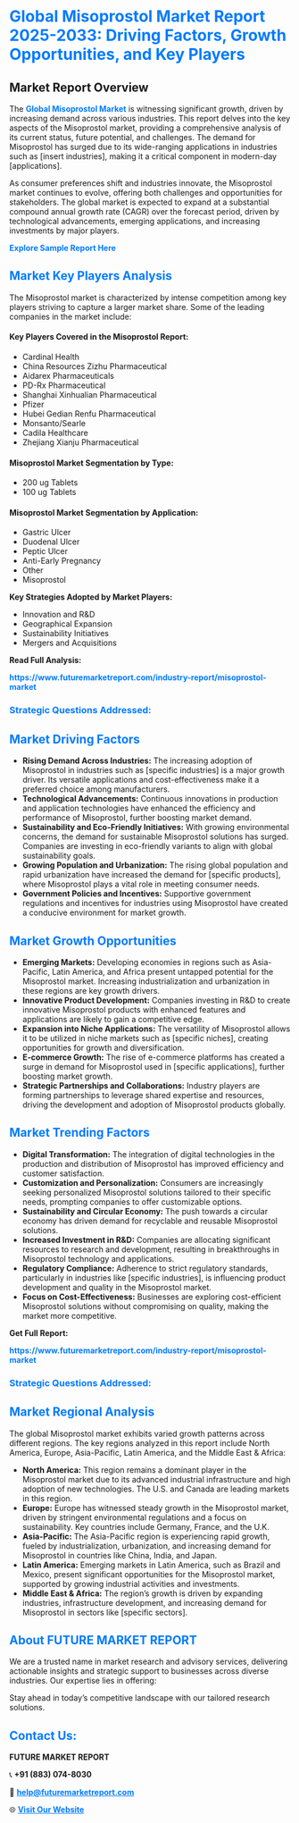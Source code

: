 <h1 style="color: #007BFF;">Global Misoprostol Market Report 2025-2033: Driving Factors, Growth Opportunities, and Key Players</h1>

<section id="overview">
<h2>Market Report Overview</h2>
<p>The <a href="https://www.futuremarketreport.com/industry-report/misoprostol-market" style="color: #007BFF; text-decoration: none;"><strong>Global Misoprostol Market</strong></a> is witnessing significant growth, driven by increasing demand across various industries. This report delves into the key aspects of the Misoprostol market, providing a comprehensive analysis of its current status, future potential, and challenges. The demand for Misoprostol has surged due to its wide-ranging applications in industries such as [insert industries], making it a critical component in modern-day [applications].</p>
<p>As consumer preferences shift and industries innovate, the Misoprostol market continues to evolve, offering both challenges and opportunities for stakeholders. The global market is expected to expand at a substantial compound annual growth rate (CAGR) over the forecast period, driven by technological advancements, emerging applications, and increasing investments by major players.</p>
</section>

<section id="overview">
<p><a href="https://www.futuremarketreport.com/request-sample/reportId=125454" style="color: #007BFF; text-decoration: none;"><strong>Explore Sample Report Here</strong></a></p>
</section>

<section id="key-players">
<h2 style="color: #007BFF;">Market Key Players Analysis</h2>
<p>The Misoprostol market is characterized by intense competition among key players striving to capture a larger market share. Some of the leading companies in the market include:</p>
<h4>Key Players Covered in the Misoprostol Report:</h4>
<ul><li>Cardinal Health</li><li>China Resources Zizhu Pharmaceutical</li><li>Aidarex Pharmaceuticals</li><li>PD-Rx Pharmaceutical</li><li>Shanghai Xinhualian Pharmaceutical</li><li>Pfizer</li><li>Hubei Gedian Renfu Pharmaceutical</li><li>Monsanto/Searle</li><li>Cadila Healthcare</li><li>Zhejiang Xianju Pharmaceutical</li></ul>
<h4>Misoprostol Market Segmentation by Type:</h4>
<ul><li>200 ug Tablets</li><li>100 ug Tablets</li></ul>

<h4>Misoprostol Market Segmentation by Application:</h4>
<ul><li>Gastric Ulcer</li><li>Duodenal Ulcer</li><li>Peptic Ulcer</li><li>Anti-Early Pregnancy</li><li>Other</li><li>Misoprostol</li></ul>
<p><strong>Key Strategies Adopted by Market Players:</strong></p>
<ul>
<li>Innovation and R&D</li>
<li>Geographical Expansion</li>
<li>Sustainability Initiatives</li>
<li>Mergers and Acquisitions</li>
</ul>
</section>

<section>
<p><strong>Read Full Analysis: </strong></p><a href="https://www.futuremarketreport.com/industry-report/misoprostol-market" style="color: #007BFF; text-decoration: none;"><strong>https://www.futuremarketreport.com/industry-report/misoprostol-market</strong></a>
<h3 style="color: #007BFF;">Strategic Questions Addressed:</h3>
</section>

<section id="driving-factors">
<h2 style="color: #007BFF;">Market Driving Factors</h2>
<ul>
<li><strong>Rising Demand Across Industries:</strong> The increasing adoption of Misoprostol in industries such as [specific industries] is a major growth driver. Its versatile applications and cost-effectiveness make it a preferred choice among manufacturers.</li>
<li><strong>Technological Advancements:</strong> Continuous innovations in production and application technologies have enhanced the efficiency and performance of Misoprostol, further boosting market demand.</li>
<li><strong>Sustainability and Eco-Friendly Initiatives:</strong> With growing environmental concerns, the demand for sustainable Misoprostol solutions has surged. Companies are investing in eco-friendly variants to align with global sustainability goals.</li>
<li><strong>Growing Population and Urbanization:</strong> The rising global population and rapid urbanization have increased the demand for [specific products], where Misoprostol plays a vital role in meeting consumer needs.</li>
<li><strong>Government Policies and Incentives:</strong> Supportive government regulations and incentives for industries using Misoprostol have created a conducive environment for market growth.</li>
</ul>
</section>

<section id="growth-opportunities">
<h2 style="color: #007BFF;">Market Growth Opportunities</h2>
<ul>
<li><strong>Emerging Markets:</strong> Developing economies in regions such as Asia-Pacific, Latin America, and Africa present untapped potential for the Misoprostol market. Increasing industrialization and urbanization in these regions are key growth drivers.</li>
<li><strong>Innovative Product Development:</strong> Companies investing in R&D to create innovative Misoprostol products with enhanced features and applications are likely to gain a competitive edge.</li>
<li><strong>Expansion into Niche Applications:</strong> The versatility of Misoprostol allows it to be utilized in niche markets such as [specific niches], creating opportunities for growth and diversification.</li>
<li><strong>E-commerce Growth:</strong> The rise of e-commerce platforms has created a surge in demand for Misoprostol used in [specific applications], further boosting market growth.</li>
<li><strong>Strategic Partnerships and Collaborations:</strong> Industry players are forming partnerships to leverage shared expertise and resources, driving the development and adoption of Misoprostol products globally.</li>
</ul>
</section>

<section id="trending-factors">
<h2 style="color: #007BFF;">Market Trending Factors</h2>
<ul>
<li><strong>Digital Transformation:</strong> The integration of digital technologies in the production and distribution of Misoprostol has improved efficiency and customer satisfaction.</li>
<li><strong>Customization and Personalization:</strong> Consumers are increasingly seeking personalized Misoprostol solutions tailored to their specific needs, prompting companies to offer customizable options.</li>
<li><strong>Sustainability and Circular Economy:</strong> The push towards a circular economy has driven demand for recyclable and reusable Misoprostol solutions.</li>
<li><strong>Increased Investment in R&D:</strong> Companies are allocating significant resources to research and development, resulting in breakthroughs in Misoprostol technology and applications.</li>
<li><strong>Regulatory Compliance:</strong> Adherence to strict regulatory standards, particularly in industries like [specific industries], is influencing product development and quality in the Misoprostol market.</li>
<li><strong>Focus on Cost-Effectiveness:</strong> Businesses are exploring cost-efficient Misoprostol solutions without compromising on quality, making the market more competitive.</li>
</ul>
</section>

<section>
<p><strong>Get Full Report: </strong></p><a href="https://www.futuremarketreport.com/industry-report/misoprostol-market" style="color: #007BFF; text-decoration: none;"><strong>https://www.futuremarketreport.com/industry-report/misoprostol-market</strong></a>
<h3 style="color: #007BFF;">Strategic Questions Addressed:</h3>
</section>


<section id="regional-analysis">
<h2 style="color: #007BFF;">Market Regional Analysis</h2>
<p>The global Misoprostol market exhibits varied growth patterns across different regions. The key regions analyzed in this report include North America, Europe, Asia-Pacific, Latin America, and the Middle East & Africa:</p>
<ul>
<li><strong>North America:</strong> This region remains a dominant player in the Misoprostol market due to its advanced industrial infrastructure and high adoption of new technologies. The U.S. and Canada are leading markets in this region.</li>
<li><strong>Europe:</strong> Europe has witnessed steady growth in the Misoprostol market, driven by stringent environmental regulations and a focus on sustainability. Key countries include Germany, France, and the U.K.</li>
<li><strong>Asia-Pacific:</strong> The Asia-Pacific region is experiencing rapid growth, fueled by industrialization, urbanization, and increasing demand for Misoprostol in countries like China, India, and Japan.</li>
<li><strong>Latin America:</strong> Emerging markets in Latin America, such as Brazil and Mexico, present significant opportunities for the Misoprostol market, supported by growing industrial activities and investments.</li>
<li><strong>Middle East & Africa:</strong> The region’s growth is driven by expanding industries, infrastructure development, and increasing demand for Misoprostol in sectors like [specific sectors].</li>
</ul>
</section>

<footer>
<h2 style="color: #007BFF;">About FUTURE MARKET REPORT</h2>
<p>We are a trusted name in market research and advisory services, delivering actionable insights and strategic support to businesses across diverse industries. Our expertise lies in offering:</p>

<p>Stay ahead in today’s competitive landscape with our tailored research solutions.</p>

<h2 style="color: #007BFF;">Contact Us:</h2>
<p><strong>FUTURE MARKET REPORT</strong></p>
<p>📞 <strong>+91 (883) 074-8030</strong></p>
<p>📧 <strong><a href="mailto:help@futuremarketreport.com" style="color: #007BFF;">help@futuremarketreport.com</a></strong></p>
<p>🌐 <strong><a href="https://www.futuremarketreport.com/" style="color: #007BFF;">Visit Our Website</a></strong></p>
</footer>